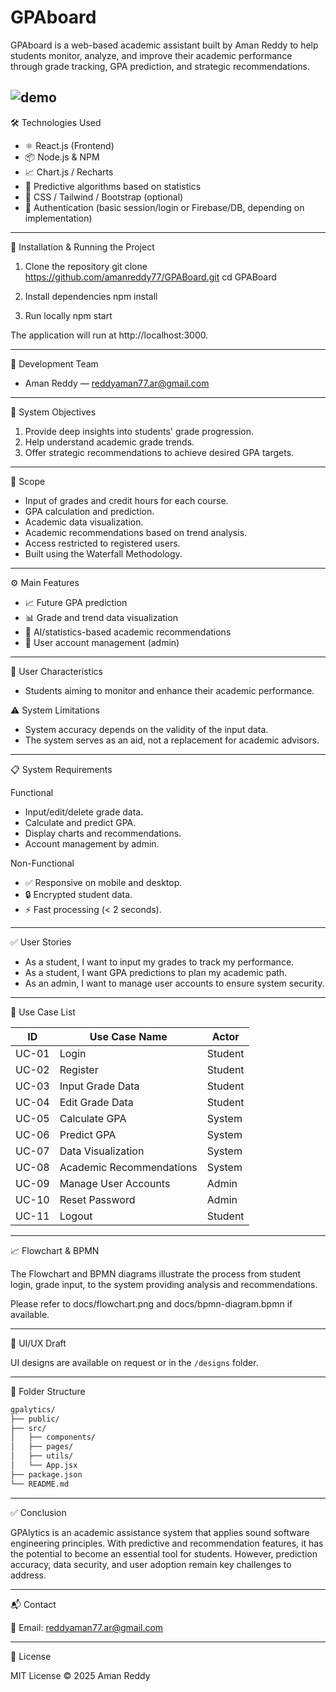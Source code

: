 # GPAboard

GPAboard is a web-based academic assistant built by Aman Reddy to help students monitor, analyze, and improve their academic performance through grade tracking, GPA prediction, and strategic recommendations.

![demo](path-to-your-demo-image.png)
---

🛠 Technologies Used

- ⚛️ React.js (Frontend)
- 📦 Node.js & NPM
- 📈 Chart.js / Recharts
- 🧠 Predictive algorithms based on statistics
- 🎨 CSS / Tailwind / Bootstrap (optional)
- 🔐 Authentication (basic session/login or Firebase/DB, depending on implementation)

---

🚀 Installation & Running the Project

1. Clone the repository
   git clone https://github.com/amanreddy77/GPABoard.git
   cd GPABoard

2. Install dependencies
   npm install

3. Run locally
   npm start

The application will run at http://localhost:3000.

---

👥 Development Team

- Aman Reddy — reddyaman77.ar@gmail.com

---

🎯 System Objectives

1. Provide deep insights into students' grade progression.
2. Help understand academic grade trends.
3. Offer strategic recommendations to achieve desired GPA targets.

---

📌 Scope

- Input of grades and credit hours for each course.
- GPA calculation and prediction.
- Academic data visualization.
- Academic recommendations based on trend analysis.
- Access restricted to registered users.
- Built using the Waterfall Methodology.

---

⚙️ Main Features


- 📈 Future GPA prediction
- 📊 Grade and trend data visualization
- 🧠 AI/statistics-based academic recommendations
- 🔐 User account management (admin)

---

👤 User Characteristics

- Students aiming to monitor and enhance their academic performance.

⚠️ System Limitations

- System accuracy depends on the validity of the input data.
- The system serves as an aid, not a replacement for academic advisors.

---

📋 System Requirements

Functional
- Input/edit/delete grade data.
- Calculate and predict GPA.
- Display charts and recommendations.
- Account management by admin.

Non-Functional
- ✅ Responsive on mobile and desktop.
- 🔒 Encrypted student data.
- ⚡ Fast processing (< 2 seconds).

---

✅ User Stories

- As a student, I want to input my grades to track my performance.
- As a student, I want GPA predictions to plan my academic path.
- As an admin, I want to manage user accounts to ensure system security.

---

📌 Use Case List

| ID     | Use Case Name             | Actor     |
|--------|---------------------------|-----------|
| UC-01  | Login                     | Student   |
| UC-02  | Register                  | Student   |
| UC-03  | Input Grade Data          | Student   |
| UC-04  | Edit Grade Data           | Student   |
| UC-05  | Calculate GPA             | System    |
| UC-06  | Predict GPA               | System    |
| UC-07  | Data Visualization        | System    |
| UC-08  | Academic Recommendations  | System    |
| UC-09  | Manage User Accounts      | Admin     |
| UC-10  | Reset Password            | Admin     |
| UC-11  | Logout                    | Student   |

---

📈 Flowchart & BPMN

The Flowchart and BPMN diagrams illustrate the process from student login, grade input, to the system providing analysis and recommendations.

Please refer to docs/flowchart.png and docs/bpmn-diagram.bpmn if available.

---

🎨 UI/UX Draft

UI designs are available on request or in the `/designs` folder.

---

📁 Folder Structure
```bash
gpalytics/
├── public/
├── src/
│   ├── components/
│   ├── pages/
│   ├── utils/
│   └── App.jsx
├── package.json
└── README.md
```
---

✅ Conclusion

GPAlytics is an academic assistance system that applies sound software engineering principles. With predictive and recommendation features, it has the potential to become an essential tool for students. However, prediction accuracy, data security, and user adoption remain key challenges to address.

---

📬 Contact

📧 Email: reddyaman77.ar@gmail.com

---

📄 License

MIT License © 2025 Aman Reddy
